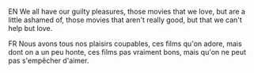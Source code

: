 EN 
We all have our guilty pleasures, those movies that we love, but are a little ashamed of, those movies that aren't really good, but that we can't help but love.

FR
Nous avons tous nos plaisirs coupables, ces films qu'on adore, mais dont on a un peu honte, ces films pas vraiment bons, mais qu'on ne peut pas s'empêcher d'aimer.
